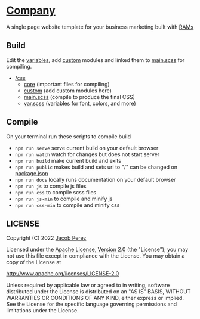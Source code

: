 # [Company](https://jacobxperez.github.io/company/)

A single page website template for your business marketing built with [RAMs](https://github.com/jacobxperez/rams)

## Build

Edit the [variables](https://github.com/jacobxperez/rams/blob/master/src/css/var.scss), add
[custom](https://github.com/jacobxperez/rams/tree/master/src/css/custom) modules and linked
them to [main.scss](https://github.com/jacobxperez/rams/blob/master/src/css/main.scss) for compiling.

-   [/css](https://github.com/jacobxperez/rams/tree/master/src/css/)
    -   [core](https://github.com/jacobxperez/rams/tree/master/src/css/core) (important files for compiling)
    -   [custom](https://github.com/jacobxperez/rams/tree/master/src/css/custom) (add custom modules here)
    -   [main.scss](https://github.com/jacobxperez/rams/blob/master/src/css/main.scss) (compile to produce the final CSS)
    -   [var.scss](https://github.com/jacobxperez/rams/blob/master/src/css/var.scss) (variables for font, colors, and more)

## Compile

On your terminal run these scripts to compile build

-   `npm run serve` serve current build on your default browser
-   `npm run watch` watch for changes but does not start server
-   `npm run build` make current build and exits
-   `npm run public` makes build and sets url to "/" can be changed on [package.json](https://github.com/jacobxperez/rams/blob/master/package.json)
-   `npm run docs` locally runs documentation on your default browser
-   `npm run js` to compile js files
-   `npm run css` to compile scss files
-   `npm run js-min` to compile and minify js
-   `npm run css-min` to compile and minify css

## LICENSE

Copyright (C) 2022 [Jacob Perez](https://github.com/jacobxperez)

Licensed under the [Apache License, Version 2.0](http://www.apache.org/licenses/LICENSE-2.0) (the "License");
you may not use this file except in compliance with the License.
You may obtain a copy of the License at

http://www.apache.org/licenses/LICENSE-2.0

Unless required by applicable law or agreed to in writing, software
distributed under the License is distributed on an "AS IS" BASIS,
WITHOUT WARRANTIES OR CONDITIONS OF ANY KIND, either express or implied.
See the License for the specific language governing permissions and
limitations under the License.
